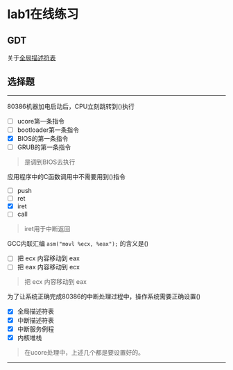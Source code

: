 # lab1在线练习
## GDT
关于[全局描述符表](http://www.blogfshare.com/gdt-ldt.html) 

## 选择题

---

80386机器加电启动后，CPU立刻跳转到()执行

- [ ] ucore第一条指令
- [ ] bootloader第一条指令
- [x] BIOS的第一条指令
- [ ] GRUB的第一条指令

> 是调到BIOS去执行

应用程序中的C函数调用中不需要用到()指令

- [ ] push
- [ ] ret
- [x]  iret
- [ ] call

>  iret用于中断返回

GCC内联汇编 `asm("movl %ecx, %eax");` 的含义是()

- [ ] 把 ecx 内容移动到 eax 
- [ ] 把 eax 内容移动到 ecx 

> 把 ecx 内容移动到 eax 

为了让系统正确完成80386的中断处理过程中，操作系统需要正确设置()
- [x] 全局描述符表
- [x] 中断描述符表
- [x] 中断服务例程
- [x] 内核堆栈

>在ucore处理中，上述几个都是要设置好的。



---

